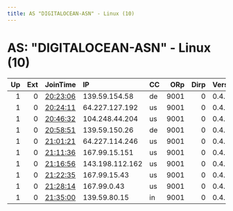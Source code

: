 ```yaml
---
title: AS "DIGITALOCEAN-ASN" - Linux (10)
---
```


# AS: "DIGITALOCEAN-ASN" - Linux (10)

|   Up |   Ext | JoinTime                                                                                              | IP              | CC   |   ORp |   Dirp | Version   | Contact                         | Nickname       |   eFamMembers |
|-----:|------:|:------------------------------------------------------------------------------------------------------|:----------------|:-----|------:|-------:|:----------|:--------------------------------|:---------------|--------------:|
|    1 |     0 | [20:23:06](https://nusenu.github.io/OrNetStats/w/relay/710B72A4F80354C033792F813C9FC71BAFC2EAA1.html) | 139.59.154.58   | de   |  9001 |      0 | 0.4.7.13  | &lt;dukat.eltraficante@gmail    | atorduki255    |             1 |
|    1 |     0 | [20:24:11](https://nusenu.github.io/OrNetStats/w/relay/D26B9006B579F8914C70EBDFD1C876E864386970.html) | 64.227.127.192  | us   |  9001 |      0 | 0.4.7.13  | &lt;leo.fitz231@gmail.com&gt; @ | atorleic27854  |             1 |
|    1 |     0 | [20:46:32](https://nusenu.github.io/OrNetStats/w/relay/E097F5F0D539E69BCF8AAFBD0F333AB1D4FB70C0.html) | 104.248.44.204  | us   |  9001 |      0 | 0.4.7.13  | &lt;teapusacica5@outlook.com    | teamigaduva    |             1 |
|    1 |     0 | [20:58:51](https://nusenu.github.io/OrNetStats/w/relay/5E3EC290182D744BE1A05580431E81400B1DC431.html) | 139.59.150.26   | de   |  9001 |      0 | 0.4.7.13  | &lt;pikachu.axie@outlook.com    | pikachuattor54 |             1 |
|    1 |     0 | [21:01:21](https://nusenu.github.io/OrNetStats/w/relay/3EDD864DC20CBF7CF971980696D08B082C93A33F.html) | 64.227.114.246  | us   |  9001 |      0 | 0.4.7.13  | &lt;pikachu.axie@outlook.com    | pikachuattor54 |             1 |
|    1 |     0 | [21:11:36](https://nusenu.github.io/OrNetStats/w/relay/306463A7CB9A07FB0AF0809A356BEB7A2F52183C.html) | 167.99.15.151   | us   |  9001 |      0 | 0.4.7.13  | &lt;mobyDick12523@gmail.com&gt; | mobyDick       |             1 |
|    1 |     0 | [21:16:56](https://nusenu.github.io/OrNetStats/w/relay/E3299F9CC495E19C6B3C39D58B714D18DAB6DDCF.html) | 143.198.112.162 | us   |  9001 |      0 | 0.4.7.13  | &lt;gluhipas88@gmail.com&gt; @a | gluhiPAS       |             1 |
|    1 |     0 | [21:22:35](https://nusenu.github.io/OrNetStats/w/relay/A9231EA60B8A9EC29B85B02D2C38397338F80097.html) | 167.99.15.43    | us   |  9001 |      0 | 0.4.7.13  | &lt;matejuska956@gmail.com&gt;  | matejuska      |             1 |
|    1 |     0 | [21:28:14](https://nusenu.github.io/OrNetStats/w/relay/7914ACDDAF064384DF9D13DF6209C376005E10DB.html) | 167.99.0.43     | us   |  9001 |      0 | 0.4.7.13  | &lt;malariva74@gmail.com&gt; @a | malariva       |             1 |
|    1 |     0 | [21:35:00](https://nusenu.github.io/OrNetStats/w/relay/4C78CA89BCE131F064FAC276B089FFE311F62E96.html) | 139.59.80.15    | in   |  9001 |      0 | 0.4.7.13  | &lt;urusMOJ@gmail.com&gt; @ator | urusMOJ        |             1 |
